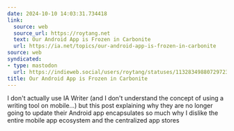 ```yaml
---
date: 2024-10-10 14:03:31.734418
link:
  source: web
  source_url: https://roytang.net
  text: Our Android App is Frozen in Carbonite
  url: https://ia.net/topics/our-android-app-is-frozen-in-carbonite
source: web
syndicated:
- type: mastodon
  url: https://indieweb.social/users/roytang/statuses/113283498807297238
title: Our Android App is Frozen in Carbonite
---
```


I don't actually use IA Writer (and I don't understand the concept of using a writing tool on mobile...) but this post explaining why they are no longer going to update their Android app encapsulates so much why I dislike the entire mobile app ecosystem and the centralized app stores